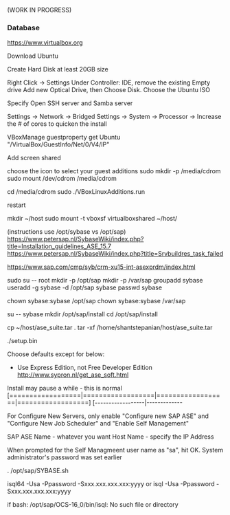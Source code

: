 <!--

    Copyright 2017 Goldman Sachs.
    Licensed under the Apache License, Version 2.0 (the "License");
    you may not use this file except in compliance with the License.
    You may obtain a copy of the License at

    http://www.apache.org/licenses/LICENSE-2.0

    Unless required by applicable law or agreed to in writing,
    software distributed under the License is distributed on an
    "AS IS" BASIS, WITHOUT WARRANTIES OR CONDITIONS OF ANY
    KIND, either express or implied.  See the License for the
    specific language governing permissions and limitations
    under the License.

-->

(WORK IN PROGRESS)


### Database

https://www.virtualbox.org

Download Ubuntu

Create Hard Disk at least 20GB size

Right Click -> Settings
Under Controller: IDE, remove the existing Empty drive
Add new Optical Drive, then Choose Disk. Choose the Ubuntu ISO

Specify Open SSH server and Samba server

Settings -> Network -> Bridged
Settings -> System -> Processor -> Increase the # of cores to quicken the install

VBoxManage guestproperty get Ubuntu "/VirtualBox/GuestInfo/Net/0/V4/IP"


Add screen shared

choose the icon to select your guest additions
sudo mkdir -p /media/cdrom
sudo mount /dev/cdrom /media/cdrom

cd /media/cdrom
sudo ./VBoxLinuxAdditions.run

restart

mkdir ~/host
sudo mount -t vboxsf virtualboxshared ~/host/


(instructions use /opt/sybase vs /opt/sap)
https://www.petersap.nl/SybaseWiki/index.php?title=Installation_guidelines_ASE_15.7
https://www.petersap.nl/SybaseWiki/index.php?title=Srvbuildres_task_failed


https://www.sap.com/cmp/syb/crm-xu15-int-asexprdm/index.html

sudo su -- root
mkdir -p /opt/sap
mkdir -p /var/sap
groupadd sybase
useradd -g sybase -d /opt/sap sybase
passwd sybase

chown sybase:sybase /opt/sap
chown sybase:sybase /var/sap

su -- sybase
mkdir /opt/sap/install
cd /opt/sap/install

cp ~/host/ase_suite.tar .
tar -xf /home/shantstepanian/host/ase_suite.tar

./setup.bin

Choose defaults except for below:
* Use Express Edition, not Free Developer Edition
http://www.sypron.nl/get_ase_soft.html

Install may pause a while - this is normal
 [==================|==================|==================|==================]
 [------------------|-------------


For Configure New Servers, only enable "Configure new SAP ASE" and "Configure New Job Scheduler" and "Enable Self Management"

SAP ASE Name - whatever you want
Host Name - specify the IP Address

When prompted for the Self Managmeent user name as "sa", hit OK. System administrator's password was set earlier


. /opt/sap/SYBASE.sh

isql64 -Usa -Ppassword -Sxxx.xxx.xxx.xxx:yyyy
or
isql -Usa -Ppassword -Sxxx.xxx.xxx.xxx:yyyy

if
  bash: /opt/sap/OCS-16_0/bin/isql: No such file or directory
